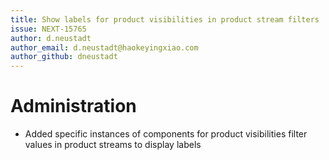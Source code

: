 ```yaml
---
title: Show labels for product visibilities in product stream filters
issue: NEXT-15765
author: d.neustadt
author_email: d.neustadt@haokeyingxiao.com 
author_github: dneustadt
---
```

# Administration
* Added specific instances of components for product visibilities filter values in product streams to display labels
